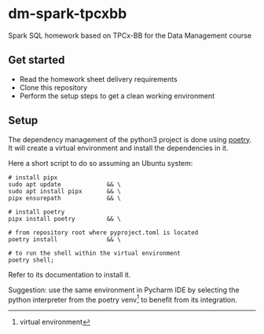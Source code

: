 # dm-spark-tpcxbb

Spark SQL homework based on TPCx-BB for the Data Management course

## Get started

- Read the homework sheet delivery requirements
- Clone this repository
- Perform the setup steps to get a clean working environment

## Setup

The dependency management of the python3 project is done using 
[poetry](https://python-poetry.org/docs/).
It will create a virtual environment and install the dependencies in it.

Here a short script to do so assuming an Ubuntu system:
```shell
# install pipx
sudo apt update             && \
sudo apt install pipx       && \
pipx ensurepath             && \

# install poetry
pipx install poetry         && \

# from repository root where pyproject.toml is located
poetry install              && \

# to run the shell within the virtual environment
poetry shell;
```

Refer to its documentation to install it.

Suggestion: 
use the same environment in Pycharm IDE by selecting the python
interpreter from the poetry venv[^1] to benefit from its integration.

[^1]: virtual environment
